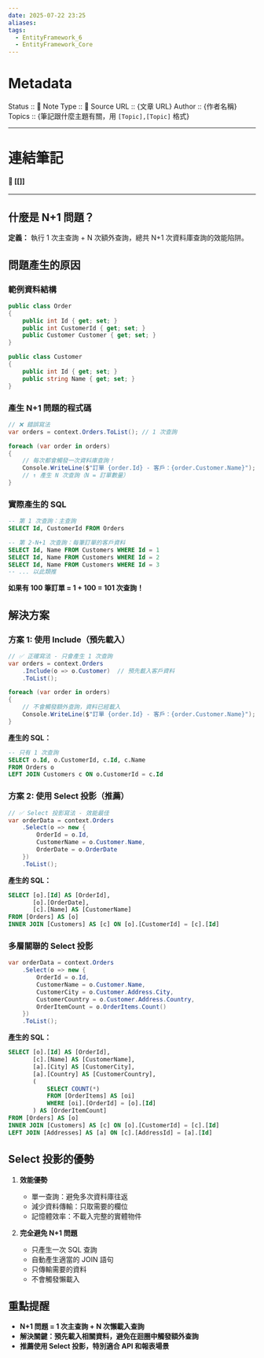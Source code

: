 ```yaml
---
date: 2025-07-22 23:25
aliases: 
tags:
  - EntityFramework_6
  - EntityFramework_Core
---
```

# Metadata
Status :: 🌱
Note Type :: 📰
Source URL :: {文章 URL}
Author :: {作者名稱}
Topics :: {筆記跟什麼主題有關，用 `[Topic],[Topic]` 格式}

---
# 連結筆記
#### 📑 [[]]

---
## 什麼是 N+1 問題？

**定義：** 執行 1 次主查詢 + N 次額外查詢，總共 N+1 次資料庫查詢的效能陷阱。

## 問題產生的原因

### 範例資料結構

```csharp
public class Order
{
    public int Id { get; set; }
    public int CustomerId { get; set; }
    public Customer Customer { get; set; }
}

public class Customer
{
    public int Id { get; set; }
    public string Name { get; set; }
}
```

### 產生 N+1 問題的程式碼

```csharp
// ❌ 錯誤寫法
var orders = context.Orders.ToList(); // 1 次查詢

foreach (var order in orders) 
{
    // 每次都會觸發一次資料庫查詢！
    Console.WriteLine($"訂單 {order.Id} - 客戶：{order.Customer.Name}");
    // ↑ 產生 N 次查詢（N = 訂單數量）
}
```

### 實際產生的 SQL

```sql
-- 第 1 次查詢：主查詢
SELECT Id, CustomerId FROM Orders

-- 第 2-N+1 次查詢：每筆訂單的客戶資料
SELECT Id, Name FROM Customers WHERE Id = 1
SELECT Id, Name FROM Customers WHERE Id = 2
SELECT Id, Name FROM Customers WHERE Id = 3
-- ... 以此類推
```

**如果有 100 筆訂單 = 1 + 100 = 101 次查詢！**

## 解決方案

### 方案 1: 使用 Include（預先載入）

```csharp
// ✅ 正確寫法 - 只會產生 1 次查詢
var orders = context.Orders
    .Include(o => o.Customer)  // 預先載入客戶資料
    .ToList();

foreach (var order in orders) 
{
    // 不會觸發額外查詢，資料已經載入
    Console.WriteLine($"訂單 {order.Id} - 客戶：{order.Customer.Name}");
}
```

**產生的 SQL：**

```sql
-- 只有 1 次查詢
SELECT o.Id, o.CustomerId, c.Id, c.Name
FROM Orders o
LEFT JOIN Customers c ON o.CustomerId = c.Id
```

### 方案 2: 使用 Select 投影（推薦）

```csharp
// ✅ Select 投影寫法 - 效能最佳
var orderData = context.Orders
    .Select(o => new {
        OrderId = o.Id,
        CustomerName = o.Customer.Name,
        OrderDate = o.OrderDate
    })
    .ToList();
```

**產生的 SQL：**

```sql
SELECT [o].[Id] AS [OrderId], 
       [o].[OrderDate], 
       [c].[Name] AS [CustomerName]
FROM [Orders] AS [o]
INNER JOIN [Customers] AS [c] ON [o].[CustomerId] = [c].[Id]
```

### 多層關聯的 Select 投影

```csharp
var orderData = context.Orders
    .Select(o => new {
        OrderId = o.Id,
        CustomerName = o.Customer.Name,
        CustomerCity = o.Customer.Address.City,
        CustomerCountry = o.Customer.Address.Country,
        OrderItemCount = o.OrderItems.Count()
    })
    .ToList();
```

**產生的 SQL：**

```sql
SELECT [o].[Id] AS [OrderId],
       [c].[Name] AS [CustomerName],
       [a].[City] AS [CustomerCity],
       [a].[Country] AS [CustomerCountry],
       (
           SELECT COUNT(*)
           FROM [OrderItems] AS [oi]
           WHERE [oi].[OrderId] = [o].[Id]
       ) AS [OrderItemCount]
FROM [Orders] AS [o]
INNER JOIN [Customers] AS [c] ON [o].[CustomerId] = [c].[Id]
LEFT JOIN [Addresses] AS [a] ON [c].[AddressId] = [a].[Id]
```

## Select 投影的優勢

1. **效能優勢**
    
    - 單一查詢：避免多次資料庫往返
    - 減少資料傳輸：只取需要的欄位
    - 記憶體效率：不載入完整的實體物件
    
2. **完全避免 N+1 問題**
    
    - 只產生一次 SQL 查詢
    - 自動產生適當的 JOIN 語句
    - 只傳輸需要的資料
    - 不會觸發懶載入

## 重點提醒

- **N+1 問題 = 1 次主查詢 + N 次懶載入查詢**
- **解決關鍵：預先載入相關資料，避免在迴圈中觸發額外查詢**
- **推薦使用 Select 投影，特別適合 API 和報表場景**